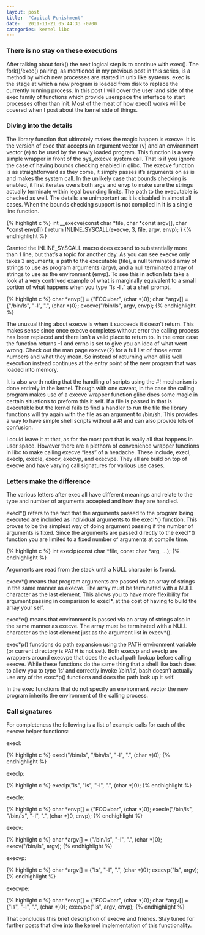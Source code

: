 ```yaml
---
layout: post
title:  "Capital Punishment"
date:   2011-11-21 05:44:33 -0700
categories: kernel libc
---
```


### There is no stay on these executions

After talking about fork() the next logical step is to continue with exec(). The fork()/exec() pairing, as mentioned in my previous post in this series, is a method by which new processes are started in unix like systems. exec is the stage at which a new program is loaded from disk to replace the currently running process. In this post I will cover the user land side of the exec family of functions which provide userspace the interface to start processes other than init. Most of the meat of how exec() works will be covered when I post about the kernel side of things.

### Diving into the details

The library function that ultimately makes the magic happen is execve. It is the version of exec that accepts an argument vector (v) and an environment vector (e) to be used by the newly loaded program. This function is a very simple wrapper in front of the sys_execve system call. That is if you ignore the case of having bounds checking enabled in glibc. The execve function is as straightforward as they come, it simply passes it’s arguments on as is and makes the system call. In the unlikely case that bounds checking is enabled, it first iterates overs both argv and envp to make sure the strings actually terminate within legal bounding limits. The path to the executable is checked as well. The details are unimportant as it is disabled in almost all cases. When the bounds checking support is not compiled in it is a single line function.

{% highlight c %}
int __execve(const char *file, char *const argv[], char *const envp[])
{
    return INLINE_SYSCALL(execve, 3, file, argv, envp);
}
{% endhighlight %}

Granted the INLINE_SYSCALL macro does expand to substantially more than 1 line, but that’s a topic for another day. As you can see execve only takes 3 arguments; a path to the executable (file), a null terminated array of strings to use as program arguments (argv), and a null terminated array of strings to use as the environment (envp). To see this in action lets take a look at a very contrived example of what is marginally equivalent to a small portion of what happens when you type “ls -l .” at a shell prompt.

{% highlight c %}
char *envp[] = {"FOO=bar", (char *)0};
char *argv[] = {"/bin/ls", "-l", ".", (char *)0};
execve("/bin/ls", argv, envp);
{% endhighlight %}

The unusual thing about execve is when it succeeds it doesn’t return. This makes sense since once execve completes without error the calling process has been replaced and there isn’t a valid place to return to. In the error case the function returns -1 and errno is set to give you an idea of what went wrong. Check out the man page execve(2) for a full list of those error numbers and what they mean. So instead of returning when all is well execution instead continues at the entry point of the new program that was loaded into memory.

It is also worth noting that the handling of scripts using the #! mechanism is done entirely in the kernel. Though with one caveat, in the case the calling program makes use of a execve wrapper function glibc does some magic in certain situations to preform this it self. If a file is passed in that is executable but the kernel fails to find a handler to run the file the library functions will try again with the file as an argument to /bin/sh. This provides a way to have simple shell scripts without a #! and can also provide lots of confusion.

I could leave it at that, as for the most part that is really all that happens in user space. However there are a plethora of convenience wrapper functions in libc to make calling execve “less” of a headache. These include, execl, execlp, execle, execv, execvp, and execvpe. They all are build on top of execve and have varying call signatures for various use cases.

### Letters make the difference

The various letters after exec all have different meanings and relate to the type and number of arguments accepted and how they are handled.

execl\*() refers to the fact that the arguments passed to the program being executed are included as individual arguments to the execl\*() function. This proves to be the simplest way of doing argument passing if the number of arguments is fixed. Since the arguments are passed directly to the execl\*() function you are limited to a fixed number of arguments at compile time.

{% highlight c %}
int execlp(const char *file, const char *arg, …);
{% endhighlight %}

Arguments are read from the stack until a NULL character is found.

execv\*() means that program arguments are passed via an array of strings in the same manner as execve. The array must be terminated with a NULL character as the last element. This allows you to have more flexibility for argument passing in comparison to execl\*, at the cost of having to build the array your self.

exec\*e() means that environment is passed via an array of strings also in the same manner as execve. The array must be terminated with a NULL character as the last element just as the argument list in execv\*().

exec\*p() functions do path expansion using the PATH environment variable (or current directory is PATH is not set). Both execvp and execlp are wrappers around execvpe that does the actual path lookup before calling execve. While these functions do the same thing that a shell like bash does to allow you to type ‘ls‘ and correctly invoke ‘/bin/ls‘, bash doesn’t actually use any of the exec\*p() functions and does the path look up it self.

In the exec functions that do not specify an environment vector the new program inherits the environment of the calling process.

### Call signatures

For completeness the following is a list of example calls for each of the execve helper functions:

execl:

{% highlight c %}
execl("/bin/ls", "/bin/ls", "-l", ".", (char *)0);
{% endhighlight %}

execlp:

{% highlight c %}
execlp("ls", "ls", "-l", ".", (char *)0);
{% endhighlight %}

execle:

{% highlight c %}
char *envp[] = {"FOO=bar", (char *)0};
execle("/bin/ls", "/bin/ls", "-l", ".", (char *)0, envp);
{% endhighlight %}

execv:

{% highlight c %}
char *argv[] = {"/bin/ls", "-l", ".", (char *)0};
execv("/bin/ls", argv);
{% endhighlight %}

execvp:

{% highlight c %}
char *argv[] = {"ls", "-l", ".", (char *)0};
execvp("ls", argv);
{% endhighlight %}

execvpe:

{% highlight c %}
char *envp[] = {"FOO=bar", (char *)0};
char *argv[] = {"ls", "-l", ".", (char *)0};
execvpe("ls", argv, envp);
{% endhighlight %}

That concludes this brief description of execve and friends. Stay tuned for further posts that dive into the kernel implementation of this functionality.
